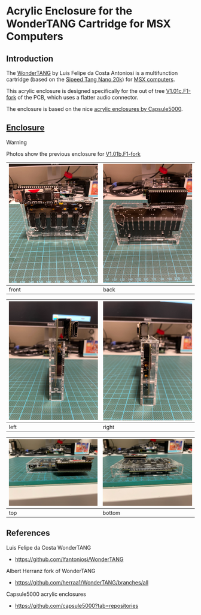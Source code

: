 # Acrylic Enclosure for the WonderTANG Cartridge for MSX Computers

## Introduction

The [WonderTANG](https://github.com/lfantoniosi/WonderTANG) by Luis Felipe da Costa Antoniosi is a multifunction cartridge (based on the [Sipeed Tang Nano 20k](https://wiki.sipeed.com/hardware/en/tang/tang-nano-20k/nano-20k.html)) for [MSX computers](https://en.wikipedia.org/wiki/MSX).

This acrylic enclosure is designed specifically for the out of tree [V1.01c.F1-fork](https://github.com/herraa1/WonderTANG/tree/topic/release-V1.01c.F1-fork) of the PCB, which uses a flatter audio connector.

The enclosure is based on the nice [acrylic enclosures by Capsule5000](https://github.com/capsule5000/CARTRIDGE_METHACRYLATE_MSX-EEPROM-Cartridge-64k).

## [Enclosure](enclosure/)

>[!WARNING]
> Photos show the previous enclosure for [V1.01b.F1-fork](https://github.com/herraa1/WonderTANG/tree/topic/release-V1.01b.F1-fork)
>

|[<img src="images/msx-wondertang-enclosure-front-IMG_5990.png" width="256"/>](images/msx-wondertang-enclosure-front-IMG_5990.png)|[<img src="images/msx-wondertang-enclosure-back-IMG_5991.png" width="256"/>](images/msx-wondertang-enclosure-back-IMG_5991.png)|
|-|-|
|front|back|

|[<img src="images/msx-wondertang-enclosure-left-IMG_5988.png" width="256"/>](images/msx-wondertang-enclosure-left-IMG_5988.png)|[<img src="images/msx-wondertang-enclosure-right-IMG_5989.png" width="256"/>](images/msx-wondertang-enclosure-right-IMG_5989.png)|
|-|-|
|left|right|

|[<img src="images/msx-wondertang-enclosure-top-IMG_5993.png" width="256"/>](images/msx-wondertang-enclosure-top-IMG_5993.png)|[<img src="images/msx-wondertang-enclosure-bottom-IMG_5992.png" width="256"/>](iimages/msx-wondertang-enclosure-bottom-IMG_5992.png)|
|-|-|
|top|bottom|

## References

Luis Felipe da Costa WonderTANG
* https://github.com/lfantoniosi/WonderTANG

Albert Herranz fork of WonderTANG
* https://github.com/herraa1/WonderTANG/branches/all

Capsule5000 acrylic enclosures
* https://github.com/capsule5000?tab=repositories

